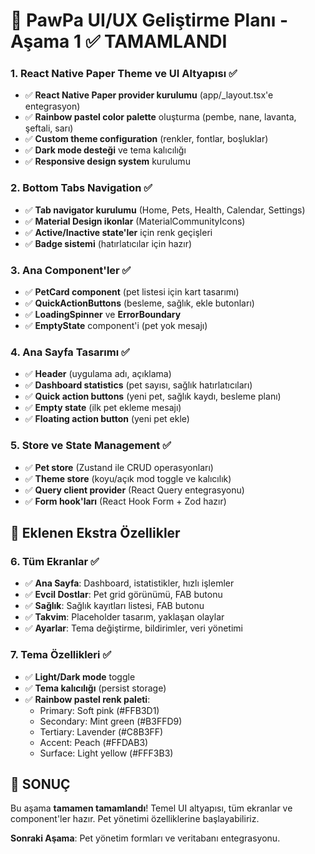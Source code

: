 # 🎨 PawPa UI/UX Geliştirme Planı - Aşama 1 ✅ TAMAMLANDI

### 1. React Native Paper Theme ve UI Altyapısı ✅
- ✅ **React Native Paper provider kurulumu** (app/_layout.tsx'e entegrasyon)
- ✅ **Rainbow pastel color palette** oluşturma (pembe, nane, lavanta, şeftali, sarı)
- ✅ **Custom theme configuration** (renkler, fontlar, boşluklar)
- ✅ **Dark mode desteği** ve tema kalıcılığı
- ✅ **Responsive design system** kurulumu

### 2. Bottom Tabs Navigation ✅
- ✅ **Tab navigator kurulumu** (Home, Pets, Health, Calendar, Settings)
- ✅ **Material Design ikonlar** (MaterialCommunityIcons)
- ✅ **Active/Inactive state'ler** için renk geçişleri
- ✅ **Badge sistemi** (hatırlatıcılar için hazır)

### 3. Ana Component'ler ✅
- ✅ **PetCard component** (pet listesi için kart tasarımı)
- ✅ **QuickActionButtons** (besleme, sağlık, ekle butonları)
- ✅ **LoadingSpinner** ve **ErrorBoundary**
- ✅ **EmptyState** component'i (pet yok mesajı)

### 4. Ana Sayfa Tasarımı ✅
- ✅ **Header** (uygulama adı, açıklama)
- ✅ **Dashboard statistics** (pet sayısı, sağlık hatırlatıcıları)
- ✅ **Quick action buttons** (yeni pet, sağlık kaydı, besleme planı)
- ✅ **Empty state** (ilk pet ekleme mesajı)
- ✅ **Floating action button** (yeni pet ekle)

### 5. Store ve State Management ✅
- ✅ **Pet store** (Zustand ile CRUD operasyonları)
- ✅ **Theme store** (koyu/açık mod toggle ve kalıcılık)
- ✅ **Query client provider** (React Query entegrasyonu)
- ✅ **Form hook'ları** (React Hook Form + Zod hazır)

## 🎯 Eklenen Ekstra Özellikler

### 6. Tüm Ekranlar ✅
- ✅ **Ana Sayfa**: Dashboard, istatistikler, hızlı işlemler
- ✅ **Evcil Dostlar**: Pet grid görünümü, FAB butonu
- ✅ **Sağlık**: Sağlık kayıtları listesi, FAB butonu
- ✅ **Takvim**: Placeholder tasarım, yaklaşan olaylar
- ✅ **Ayarlar**: Tema değiştirme, bildirimler, veri yönetimi

### 7. Tema Özellikleri ✅
- ✅ **Light/Dark mode** toggle
- ✅ **Tema kalıcılığı** (persist storage)
- ✅ **Rainbow pastel renk paleti**:
  - Primary: Soft pink (#FFB3D1)
  - Secondary: Mint green (#B3FFD9)
  - Tertiary: Lavender (#C8B3FF)
  - Accent: Peach (#FFDAB3)
  - Surface: Light yellow (#FFF3B3)

## 🚀 SONUÇ

Bu aşama **tamamen tamamlandı**! Temel UI altyapısı, tüm ekranlar ve component'ler hazır. Pet yönetimi özelliklerine başlayabiliriz.

**Sonraki Aşama**: Pet yönetim formları ve veritabanı entegrasyonu.